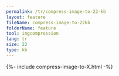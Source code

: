 ```yaml
---
permalink: /tr/compress-image-to-22-kb
layout: feature
fileName: compress-image-to-22kb
folderName: feature
tool: imgcompression
lang: tr
size: 22
type: kb
---
```


{%- include compress-image-to-X.html -%}
